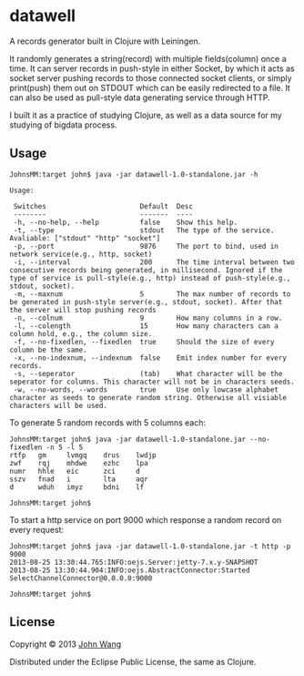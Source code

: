 # datawell

A records generator built in Clojure with Leiningen. 

It randomly generates a string(record) with multiple fields(column) once a time. It can server records in push-style in either Socket, by which it acts as socket server pushing records to those connected socket clients, or simply print(push) them out on STDOUT which can be easily redirected to a file. It can also be used as pull-style data generating service through HTTP. 

I built it as a practice of studying Clojure, as well as a data source for my studying of bigdata process.

## Usage
    
    JohnsMM:target john$ java -jar datawell-1.0-standalone.jar -h

    Usage:
    
     Switches                       Default  Desc
     --------                       -------  ---- 
     -h, --no-help, --help          false    Show this help.
     -t, --type                     stdout   The type of the service. Avaliable: ["stdout" "http" "socket"]                  
     -p, --port                     9876     The port to bind, used in network service(e.g., http, socket)                    
     -i, --interval                 200      The time interval between two consecutive records being generated, in millisecond. Ignored if the type of service is pull-style(e.g., http) instead of push-style(e.g., stdout, socket). 
     -m, --maxnum                   5        The max number of records to be generated in push-style server(e.g., stdout, socket). After that the server will stop pushing records                                                    
     -n, --colnum                   9        How many columns in a row.          
     -l, --colength                 15       How many characters can a column hold, e.g., the column size.
     -f, --no-fixedlen, --fixedlen  true     Should the size of every column be the same.                                  
     -x, --no-indexnum, --indexnum  false    Emit index number for every records.               
     -s, --seperator                (tab)    What character will be the seperator for columns. This character will not be in characters seeds.
     -w, --no-words, --words        true     Use only lowcase alphabet character as seeds to generate random string. Otherwise all visiable characters will be used.                                            

To generate 5 random records with 5 columns each:

    JohnsMM:target john$ java -jar datawell-1.0-standalone.jar --no-fixedlen -n 5 -l 5
    rtfp   gm     lvmgq    drus    lwdjp
    zwf    rqj    mhdwe    ezhc    lpa
    numr   hhle   eic      zci     d
    sszv   fnad   i        lta     aqr
    d      wduh   imyz     bdni    lf

    JohnsMM:target john$ 

To start a http service on port 9000 which response a random record on every request:

    JohnsMM:target john$ java -jar datawell-1.0-standalone.jar -t http -p 9000
    2013-08-25 13:30:44.765:INFO:oejs.Server:jetty-7.x.y-SNAPSHOT
    2013-08-25 13:30:44.904:INFO:oejs.AbstractConnector:Started SelectChannelConnector@0.0.0.0:9000

    JohnsMM:target john$ 


## License

Copyright © 2013 [John Wang](http://wangjinquan.me "John Wang's Blog")

Distributed under the Eclipse Public License, the same as Clojure.
